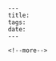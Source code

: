                        ---
                        title: 
                        tags: 
                        date: 
                        ---

                        <!--more-->

                